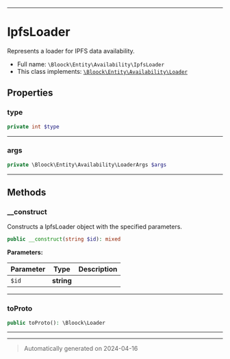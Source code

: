 ***

# IpfsLoader

Represents a loader for IPFS data availability.



* Full name: `\Bloock\Entity\Availability\IpfsLoader`
* This class implements:
[`\Bloock\Entity\Availability\Loader`](./Loader.md)



## Properties


### type



```php
private int $type
```






***

### args



```php
private \Bloock\Entity\Availability\LoaderArgs $args
```






***

## Methods


### __construct

Constructs a IpfsLoader object with the specified parameters.

```php
public __construct(string $id): mixed
```








**Parameters:**

| Parameter | Type | Description |
|-----------|------|-------------|
| `$id` | **string** |  |





***

### toProto



```php
public toProto(): \Bloock\Loader
```












***


***
> Automatically generated on 2024-04-16
